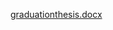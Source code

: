 [graduationthesis.docx](https://github.com/EmreDastan/CyberHelp-Web-Application/files/15490916/graduationthesis-done.docx)
